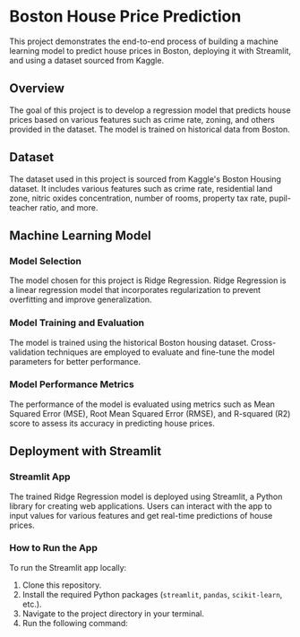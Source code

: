 # Boston House Price Prediction

This project demonstrates the end-to-end process of building a machine learning model to predict house prices in Boston, deploying it with Streamlit, and using a dataset sourced from Kaggle.

## Overview

The goal of this project is to develop a regression model that predicts house prices based on various features such as crime rate, zoning, and others provided in the dataset. The model is trained on historical data from Boston.

## Dataset

The dataset used in this project is sourced from Kaggle's Boston Housing dataset. It includes various features such as crime rate, residential land zone, nitric oxides concentration, number of rooms, property tax rate, pupil-teacher ratio, and more.

## Machine Learning Model

### Model Selection

The model chosen for this project is Ridge Regression. Ridge Regression is a linear regression model that incorporates regularization to prevent overfitting and improve generalization.

### Model Training and Evaluation

The model is trained using the historical Boston housing dataset. Cross-validation techniques are employed to evaluate and fine-tune the model parameters for better performance.

### Model Performance Metrics

The performance of the model is evaluated using metrics such as Mean Squared Error (MSE), Root Mean Squared Error (RMSE), and R-squared (R2) score to assess its accuracy in predicting house prices.

## Deployment with Streamlit

### Streamlit App

The trained Ridge Regression model is deployed using Streamlit, a Python library for creating web applications. Users can interact with the app to input values for various features and get real-time predictions of house prices.

### How to Run the App

To run the Streamlit app locally:
1. Clone this repository.
2. Install the required Python packages (`streamlit`, `pandas`, `scikit-learn`, etc.).
3. Navigate to the project directory in your terminal.
4. Run the following command:
